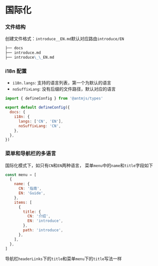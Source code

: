 # 国际化

### 文件结构

创建文件格式：`introduce__EN.md`默认对应路由`introduce/EN`

```markdown
├── docs
├── introduce.md
├── introduce\_\_EN.md
```

### i18n 配置

- `i18n.langs`: 支持的语言列表，第一个为默认的语言
- `noSuffixLang`: 没有后缀的文件路径，默认对应的语言

```js
import { defineConfig } from '@antmjs/types'

export default defineConfig({
  docs: {
    i18n: {
      langs: ['CN', 'EN'],
      noSuffixLang: 'CN',
    },
  },
})
```

### 菜单和导航栏的多语言

国际化模式下，如只有`CN`和`EN`两种语言， 菜单`menu`中的`name`和`title`字段如下

```js
const menu = [
  {
    name: {
      CN: '指南',
      EN: 'Guide',
    },
    items: [
      {
        title: {
          CN: '介绍',
          EN: 'introduce',
        },
        path: 'introduce',
      },
    ],
  },
]
```

导航栏`headerLinks`下的`title`和菜单`menu`下的`title`写法一样
